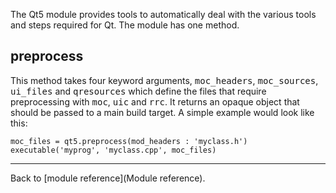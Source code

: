The Qt5 module provides tools to automatically deal with the various tools and steps required for Qt. The module has one method.

## preprocess

This method takes four keyword arguments, <tt>moc_headers</tt>, <tt>moc_sources</tt>, <tt>ui_files</tt> and <tt>qresources</tt> which define the files that require preprocessing with <tt>moc</tt>, <tt>uic</tt> and <tt>rrc</tt>. It returns an opaque object that should be passed to a main build target. A simple example would look like this:

    moc_files = qt5.preprocess(mod_headers : 'myclass.h')
    executable('myprog', 'myclass.cpp', moc_files)

---

Back to [module reference](Module reference).